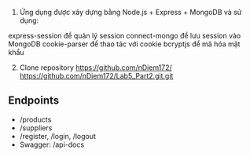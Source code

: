 1. Ứng dụng được xây dựng bằng Node.js + Express + MongoDB và sử dụng:

express-session để quản lý session
connect-mongo để lưu session vào MongoDB
cookie-parser để thao tác với cookie
bcryptjs để mã hóa mật khẩu


2.  Clone repository
https://github.com/nDiem172/ https://github.com/nDiem172/Lab5_Part2.git.git


## Endpoints
- /products
- /suppliers
- /register, /login, /logout
- Swagger: /api-docs

